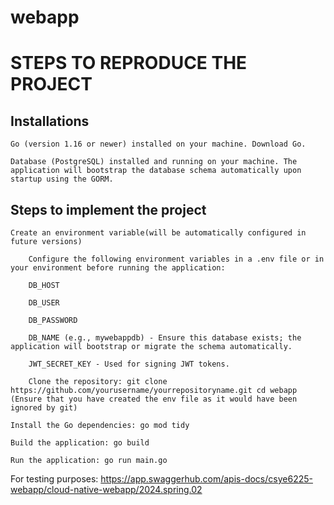# webapp

# STEPS TO REPRODUCE THE PROJECT

## Installations

    Go (version 1.16 or newer) installed on your machine. Download Go.

    Database (PostgreSQL) installed and running on your machine. The application will bootstrap the database schema automatically upon startup using the GORM.

## Steps to implement the project
    Create an environment variable(will be automatically configured in future versions)

        Configure the following environment variables in a .env file or in your environment before running the application:

        DB_HOST

        DB_USER

        DB_PASSWORD

        DB_NAME (e.g., mywebappdb) - Ensure this database exists; the application will bootstrap or migrate the schema automatically.

        JWT_SECRET_KEY - Used for signing JWT tokens.

        Clone the repository: git clone https://github.com/yourusername/yourrepositoryname.git cd webapp (Ensure that you have created the env file as it would have been ignored by git)

    Install the Go dependencies: go mod tidy

    Build the application: go build

    Run the application: go run main.go

For testing purposes: https://app.swaggerhub.com/apis-docs/csye6225-webapp/cloud-native-webapp/2024.spring.02
